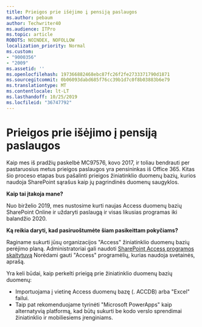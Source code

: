 ```yaml
---
title: Prieigos prie išėjimo į pensiją paslaugos
ms.author: pebaum
author: Techwriter40
ms.audience: ITPro
ms.topic: article
ROBOTS: NOINDEX, NOFOLLOW
localization_priority: Normal
ms.custom:
- "9000356"
- "2009"
ms.assetid: ''
ms.openlocfilehash: 197366882468ebc87fc26f2fe2733371790d1871
ms.sourcegitcommit: 0b06093dabd685f76cc39b1d7c0f8b03883b6e79
ms.translationtype: MT
ms.contentlocale: lt-LT
ms.lasthandoff: 10/25/2019
ms.locfileid: "36747792"
---
```

# <a name="access-services-retirement"></a>Prieigos prie išėjimo į pensiją paslaugos

Kaip mes iš pradžių paskelbė MC97576, kovo 2017, ir toliau bendrauti per pastaruosius metus prieigos paslaugos yra pensininkas iš Office 365. Kitas šio proceso etapas bus pašalinti prieigos žiniatinklio duomenų bazių, kurios naudoja SharePoint sąrašus kaip jų pagrindinės duomenų saugyklos.

**Kaip tai įtakoja mane?**

Nuo birželio 2019, mes nustosime kurti naujas Access duomenų bazių SharePoint Online ir uždaryti paslaugą ir visas likusias programas iki balandžio 2020.

**Ką reikia daryti, kad pasiruoštumėte šiam pasikeittam pokyčiams?**

Raginame sukurti jūsų organizacijos "Access" žiniatinklio duomenų bazių perėjimo planą. Administratoriai gali naudoti [SharePoint Access programos skaitytuvą](https://github.com/SharePoint/PnP-Tools/tree/master/Solutions/SharePoint.AccessApp.Scanner) Norėdami gauti "Access" programėlių, kurias naudoja svetainės, aprašą.

Yra keli būdai, kaip perkelti prieigą prie žiniatinklio duomenų bazių duomenų:

- Importuojama į vietinę Access duomenų bazę (. ACCDB) arba "Excel" failui.
- Taip pat rekomenduojame tyrinėti "Microsoft PowerApps" kaip alternatyvią platformą, kad būtų sukurti be kodo verslo sprendimai žiniatinklio ir mobiliesiems įrenginiams.